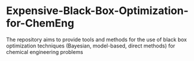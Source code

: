 # Expensive-Black-Box-Optimization-for-ChemEng
The repository aims to provide tools and methods for the use of black box optimization techniques (Bayesian, model-based, direct methods) for chemical engineering problems

